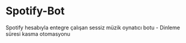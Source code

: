 # Spotify-Bot
Spotify hesabıyla entegre çalışan sessiz müzik oynatıcı botu - Dinleme süresi kasma otomasyonu
